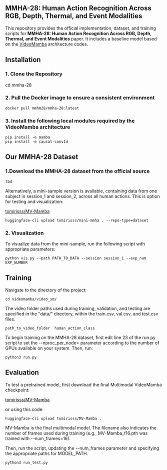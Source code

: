 ## MMHA-28: Human Action Recognition Across RGB, Depth, Thermal, and Event Modalities 

This repository provides the official implementation, dataset, and training scripts for **MMHA-28: Human Action Recognition Across RGB, Depth, Thermal, and Event Modalities** paper. 
It includes a baseline model based on the [VideoMamba](https://arxiv.org/abs/2403.13485) architecture codes.

## Installation
### 1. Clone the Repository
cd mmha-28

### 2. Pull the Docker image to ensure a consistent environment

   ```
   docker pull mmhm28/mmha-28:latest
   ```

### 3. Install the following local modules required by the VideoMamba architecture
   ```
   pip install -e mamba
   pip install -e causal-conv1d
   ```

## Our MMHA-28 Dataset
### 1.Download the MMHA-28 dataset from the official source
   ```
   tbd
   ```
Alternatively, a mini-sample version is available, containing data from one subject in session_1 and session_2, across all human actions. This is option for testing and visualization:

[tomirisss/MV-Mamba](tomirisss/mini-mmha)
   ```
huggingface-cli upload tomirisss/mini-mmha . --repo-type=dataset
   ```


### 2. Visualization
To visualize data from the mini-sample, run the following script with appropriate parameters:
   ```
   python vis.py --path PATH_TO_DATA --session session_1 --exp_num EXP_NUMBER
   ```

## Training

Navigate to the directory of the project:
   ```
cd videomamba/video_sm/
   ```

The video folder paths used during training, validation, and testing are specified in the "data/" directory, within the train.csv, val.csv, and test.csv files.
   ```
   path_to_video_folder  human_action_class
   ```

To begin training on the MMHA-28 dataset, first edit line 23 of the run.py script to set the --nproc_per_node= parameter according to the number of GPUs available on your system. Then, run:

   ```
   python3 run.py
   ```

## Evaluation

To test a pretrained model, first download the final Multimodal VideoMamba checkpoint:

[tomirisss/MV-Mamba](https://huggingface.co/tomirisss/MV-Mamba)

or using this code:

   ```
   huggingface-cli upload tomirisss/MV-Mamba .
   ```

MV-Mamba is the final multimodal model. The filename also indicates the number of frames used during training (e.g., MV-Mamba_f16.pth was trained with --num_frames=16).

Then, run the script, updating the --num_frames parameter and specifying the appropriate paths for MODEL_PATH.

   ```
   python3 run_test.py
   ```










